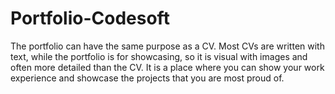 # Portfolio-Codesoft
The portfolio can have the same purpose as a CV. Most CVs are written with text, while the portfolio is for showcasing, so it is visual with images and often more detailed than the CV.  It is a place where you can show your work experience and showcase the projects that you are most proud of.  
